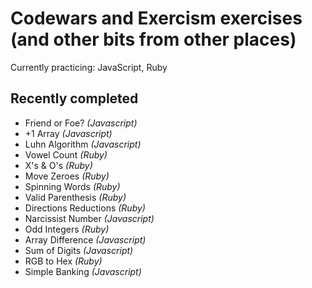 # Codewars and Exercism exercises (and other bits from other places)


Currently practicing: JavaScript, Ruby
  
## Recently completed
* Friend or Foe? *(Javascript)*
* +1 Array *(Javascript)*
* Luhn Algorithm *(Javascript)*
* Vowel Count *(Ruby)*
* X's & O's *(Ruby)*
* Move Zeroes *(Ruby)*
* Spinning Words  *(Ruby)*
* Valid Parenthesis *(Ruby)*
* Directions Reductions *(Ruby)*
* Narcissist Number *(Javascript)*
* Odd Integers *(Ruby)*
* Array Difference *(Javascript)*
* Sum of Digits *(Javascript)*
* RGB to Hex *(Ruby)*
* Simple Banking *(Javascript)*
